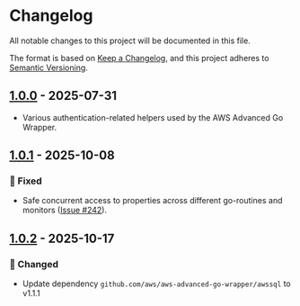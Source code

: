 # Changelog

All notable changes to this project will be documented in this file.

The format is based on [Keep a Changelog](https://keepachangelog.com/en/1.0.0/), and this project adheres to [Semantic Versioning](https://semver.org/#semantic-versioning-200).

## [1.0.0] - 2025-07-31
* Various authentication-related helpers used by the AWS Advanced Go Wrapper.

## [1.0.1] - 2025-10-08
### :bug: Fixed
* Safe concurrent access to properties across different go-routines and monitors ([Issue #242](https://github.com/aws/aws-advanced-go-wrapper/issues/242)).

## [1.0.2] - 2025-10-17
### :crab: Changed
* Update dependency `github.com/aws/aws-advanced-go-wrapper/awssql` to v1.1.1

[1.0.0]: https://github.com/aws/aws-advanced-go-wrapper/releases/tag/auth-helpers/1.0.0
[1.0.1]: https://github.com/aws/aws-advanced-go-wrapper/releases/tag/auth-helpers/1.0.1
[1.0.2]: https://github.com/aws/aws-advanced-go-wrapper/releases/tag/auth-helpers/1.0.2

